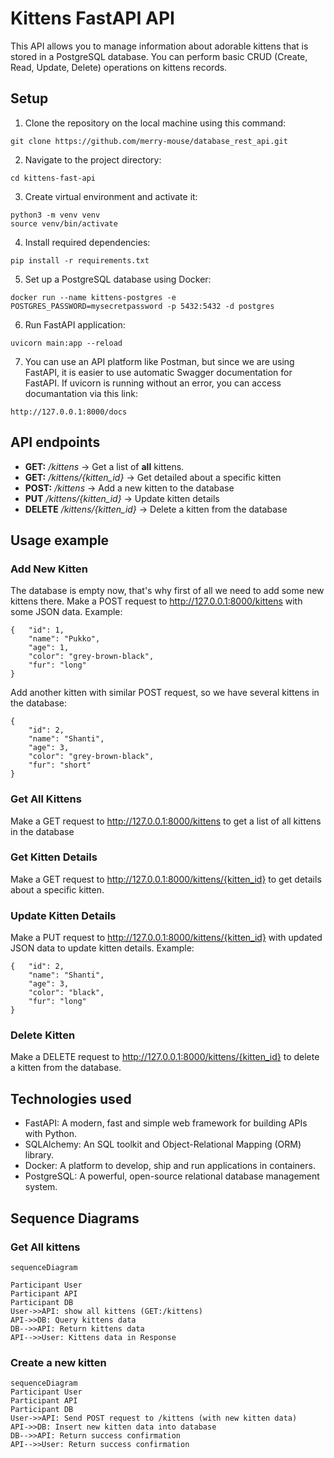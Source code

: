 # Kittens FastAPI API

This API allows you to manage information about adorable kittens that is stored in a PostgreSQL database. You can perform basic CRUD (Create, Read, Update, Delete) operations on kittens records.

## Setup

1. Clone the repository on the local machine using this command:

```
git clone https://github.com/merry-mouse/database_rest_api.git
```

2. Navigate to the project directory:

```
cd kittens-fast-api
```

3. Create virtual environment and activate it:

```
python3 -m venv venv
source venv/bin/activate
```

4. Install required dependencies:

```
pip install -r requirements.txt
```

5. Set up a PostgreSQL database using Docker:

```
docker run --name kittens-postgres -e POSTGRES_PASSWORD=mysecretpassword -p 5432:5432 -d postgres
```

6. Run FastAPI application:

```
uvicorn main:app --reload
```

7. You can use an API platform like Postman, but since we are using FastAPI, it is easier to use automatic Swagger documentation for FastAPI. If uvicorn is running without an error, you can access documantation via this link:

```
http://127.0.0.1:8000/docs
```

## API endpoints

- **GET:** _/kittens_ -> Get a list of **all** kittens.
- **GET:** _/kittens/{kitten_id}_ -> Get detailed about a specific kitten
- **POST:** _/kittens_ -> Add a new kitten to the database
- **PUT** _/kittens/{kitten_id}_ -> Update kitten details
- **DELETE** _/kittens/{kitten_id}_ -> Delete a kitten from the database

## Usage example

### Add New Kitten

The database is empty now, that's why first of all we need to add some new kittens there.
Make a POST request to http://127.0.0.1:8000/kittens with some JSON data.
Example:

```
{   "id": 1,
    "name": "Pukko",
    "age": 1,
    "color": "grey-brown-black",
    "fur": "long"
}
```

Add another kitten with similar POST request, so we have several kittens in the database:

```
{
    "id": 2,
    "name": "Shanti",
    "age": 3,
    "color": "grey-brown-black",
    "fur": "short"
}
```

### Get All Kittens

Make a GET request to http://127.0.0.1:8000/kittens to get a list of all kittens in the database

### Get Kitten Details

Make a GET request to http://127.0.0.1:8000/kittens/{kitten_id} to get details about a specific kitten.

### Update Kitten Details

Make a PUT request to http://127.0.0.1:8000/kittens/{kitten_id} with updated JSON data to update kitten details.
Example:

```
{   "id": 2,
    "name": "Shanti",
    "age": 3,
    "color": "black",
    "fur": "long"
}
```

### Delete Kitten

Make a DELETE request to http://127.0.0.1:8000/kittens/{kitten_id} to delete a kitten from the database.

## Technologies used

- FastAPI: A modern, fast and simple web framework for building APIs with Python.
- SQLAlchemy: An SQL toolkit and Object-Relational Mapping (ORM) library.
- Docker: A platform to develop, ship and run applications in containers.
- PostgreSQL: A powerful, open-source relational database management system.

## Sequence Diagrams

### Get All kittens

```mermaid
sequenceDiagram

Participant User
Participant API
Participant DB
User->>API: show all kittens (GET:/kittens)
API->>DB: Query kittens data
DB-->>API: Return kittens data
API-->>User: Kittens data in Response
```

### Create a new kitten

```mermaid
sequenceDiagram
Participant User
Participant API
Participant DB
User->>API: Send POST request to /kittens (with new kitten data)
API->>DB: Insert new kitten data into database
DB-->>API: Return success confirmation
API-->>User: Return success confirmation
```

